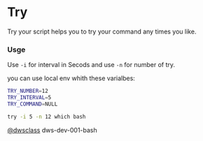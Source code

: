 # Try

Try your script helps you to try your command any times you like.

### Usge

Use `-i` for interval in Secods and use `-n` for number of try.

you can use local env whith these varialbes:

```bash
TRY_NUMBER=12
TRY_INTERVAL=5
TRY_COMMAND=NULL
```

```bash
try -i 5 -n 12 which bash
```


[@dwsclass](https://github.com/dwsclass/) dws-dev-001-bash
